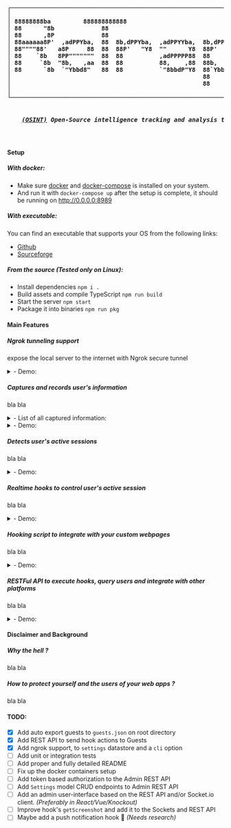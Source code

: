 <b>
<pre align='center'>
┌─────────────────────────────────────────────────────────────────┐
│                                                                 │
│ 88888888ba         888888888888                                 │
│ 88      "8b             88                                      │
│ 88      ,8P             88                                      │
│ 88aaaaaa8P'  ,adPPYba,  88  8b,dPPYba,  ,adPPYYba,  8b,dPPYba,  │
│ 88""""88'   a8P     88  88  88P'   "Y8  ""      Y8  88P'    "8a │
│ 88    `8b   8PP"""""""  88  88          ,adPPPPP88  88       d8 │
│ 88     `8b  "8b,   ,aa  88  88          88,    ,88  88b,   ,a8" │
│ 88      `8b  `"Ybbd8"   88  88          `"8bbdP"Y8  88`YbbdP"   │
│                                                     88          │
│                                                     88          │
│                                                                 │
└─────────────────────────────────────────────────────────────────┘
<h5>
    <i><a href='https://en.wikipedia.org/wiki/Open-source_intelligence'>(OSINT)</a></i> Open-Source intelligence tracking and analysis tool. Inspired by <a href='https://github.com/jofpin/trape'>Trape</a>.
</h5>
</pre>
</b>


#### Setup
##### With docker:
- Make sure [docker](https://www.docker.com/products/docker-desktop) and [docker-compose](https://docs.docker.com/compose/install/) is installed on your system.
- And run it with `docker-compose up` after the setup is complete, it should be running on http://0.0.0.0:8989

##### With executable:
You can find an executable that supports your OS from the following links:

- [Github](https://github.com/mrf345/retrap/releases)
- [Sourceforge](https://sourceforge/retrap)

##### From the source _(Tested only on Linux)_:
- Install dependencies `npm i .`
- Build assets and compile TypeScript `npm run build`
- Start the server `npm start`
- Package it into binaries `npm run pkg`


#### Main Features

##### Ngrok tunneling support
expose the local server to the internet with Ngrok secure tunnel

<details>
    <summary> - Demo: </summary>
</details>


##### Captures and records user's information
bla bla

<details>
    <summary> - List of all captured information: </summary>
</details>

<details>
    <summary> - Demo: </summary>

</details>


##### Detects user's active sessions 
bla bla

<details>
    <summary> - Demo: </summary>

</details>


##### Realtime hooks to control user's active session
bla bla

<details>
    <summary> - Demo: </summary>

</details>


##### Hooking script to integrate with your custom webpages
bla bla

<details>
    <summary> - Demo: </summary>
</details>


##### RESTFul API to execute hooks, query users and integrate with other platforms
bla bla

<details>
    <summary> - Demo: </summary>
</details>


#### Disclaimer and Background
##### Why the hell ? 
bla bla

##### How to protect yourself and the users of your web apps ?
bla bla



#### TODO:
- [x] Add auto export guests to `guests.json` on root directory
- [x] Add REST API to send hook actions to Guests
- [x] Add ngrok support, to `settings` datastore and a `cli` option
- [ ] Add unit or integration tests
- [ ] Add proper and fully detailed README
- [ ] Fix up the docker containers setup
- [ ] Add token based authorization to the Admin REST API
- [ ] Add `Settings` model CRUD endpoints to Admin REST API
- [ ] Add an admin user-interface based on the REST API and/or Socket.io client. _(Preferably in React/Vue/Knockout)_
- [ ] Improve hook's `getScreenshot` and add it to the Sockets and REST API
- [ ] Maybe add a push notification hook 🤔 _(Needs research)_
